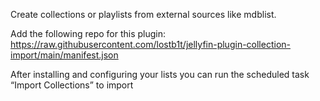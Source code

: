 Create collections or playlists from external sources like mdblist.

Add the following repo for this plugin: https://raw.githubusercontent.com/lostb1t/jellyfin-plugin-collection-import/main/manifest.json

After installing and configuring your lists you can run the scheduled task “Import Collections” to import
